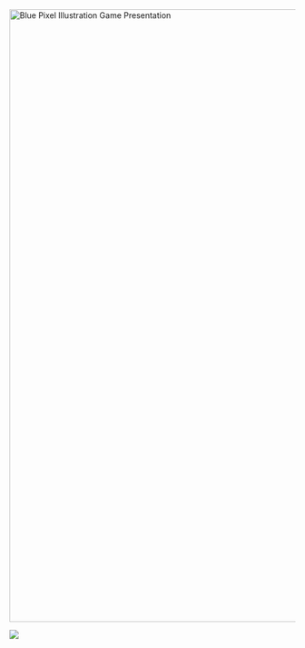  <img width="1920" height="1080" alt="Blue Pixel Illustration Game Presentation" src="https://github.com/user-attachments/assets/b212fcc2-63b9-4cbe-97e6-5e4188afad49" />
<p align="left">
<img src="https://img.shields.io/badge/STATUS-EN%20DESAROLLO-green">
</p>
